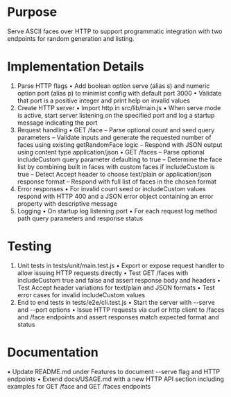 # Purpose
Serve ASCII faces over HTTP to support programmatic integration with two endpoints for random generation and listing.

# Implementation Details
1. Parse HTTP flags
   • Add boolean option serve (alias s) and numeric option port (alias p) to minimist config with default port 3000
   • Validate that port is a positive integer and print help on invalid values
2. Create HTTP server
   • Import http in src/lib/main.js
   • When serve mode is active, start server listening on the specified port and log a startup message indicating the port
3. Request handling
   • GET /face
     – Parse optional count and seed query parameters
     – Validate inputs and generate the requested number of faces using existing getRandomFace logic
     – Respond with JSON output using content type application/json
   • GET /faces
     – Parse optional includeCustom query parameter defaulting to true
     – Determine the face list by combining built in faces with custom faces if includeCustom is true
     – Detect Accept header to choose text/plain or application/json response format
     – Respond with full list of faces in the chosen format
4. Error responses
   • For invalid count seed or includeCustom values respond with HTTP 400 and a JSON error object containing an error property with descriptive message
5. Logging
   • On startup log listening port
   • For each request log method path query parameters and response status

# Testing
1. Unit tests in tests/unit/main.test.js
   • Export or expose request handler to allow issuing HTTP requests directly
   • Test GET /faces with includeCustom true and false and assert response body and headers
   • Test Accept header variations for text/plain and JSON formats
   • Test error cases for invalid includeCustom values
2. End to end tests in tests/e2e/cli.test.js
   • Start the server with --serve and --port options
   • Issue HTTP requests via curl or http client to /faces and /face endpoints and assert responses match expected format and status

# Documentation
• Update README.md under Features to document --serve flag and HTTP endpoints
• Extend docs/USAGE.md with a new HTTP API section including examples for GET /face and GET /faces endpoints